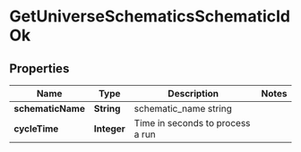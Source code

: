 
# GetUniverseSchematicsSchematicIdOk

## Properties
Name | Type | Description | Notes
------------ | ------------- | ------------- | -------------
**schematicName** | **String** | schematic_name string | 
**cycleTime** | **Integer** | Time in seconds to process a run | 



